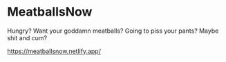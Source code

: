 # MeatballsNow
Hungry? Want your goddamn meatballs? Going to piss your pants? Maybe shit and cum?

https://meatballsnow.netlify.app/
